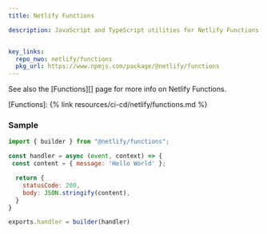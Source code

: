 ```yaml
---
title: Netlify Functions

description: JavaScript and TypeScript utilities for Netlify Functions


key_links:
  repo_nwo: netlify/functions
  pkg_url: https://www.npmjs.com/package/@netlify/functions
---
```


See also the [Functions][] page for more info on Netlify Functions.

[Functions]: {% link resources/ci-cd/netlify/functions.md %}


### Sample

```javascript
import { builder } from "@netlify/functions";

const handler = async (event, context) => {
 const content = { message: 'Hello World' };

  return {
    statusCode: 200,
    body: JSON.stringify(content),
  }
}

exports.handler = builder(handler)
```
